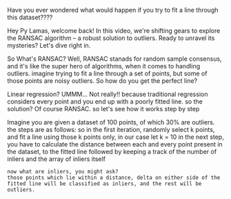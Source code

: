 Have you ever wondered what would happen if you try to fit a line through this dataset????




Hey Py Lamas, welcome back! In this video, we're shifting gears to explore the RANSAC algorithm – a robust solution to outliers. Ready to unravel its mysteries? Let's dive right in.

So What's RANSAC? Well, RANSAC stanads for random sample consensus, and it's like the super hero of algorithms, when it comes to handling outliers. imagine trying to fit a line through a set of points, but some of those points are noisy outliers. So how do you get the perfect line? 

Linear regression?
UMMM... Not really!! because traditional regression considers every point and you end up with a poorly fitted line. 
so the solution? 
Of course RANSAC. so let's see how it works step by step

Imagine you are given a dataset of 100 points, of which 30% are outliers.
the steps are as follows: 
so in the first iteration, 
    randomly select k points, and fit a line using those k points only, in our case let k = 10
    in the next step, you have to calculate the distance between each and every point present in the dataset, to the fitted line
    followed by keeping a track of the number of inliers and the array of inliers itself
    
    now what are inliers, you might ask? 
    those points which lie within a distance, delta on either side of the fitted line will be classified as inliers, and the rest will be  outliers. 
